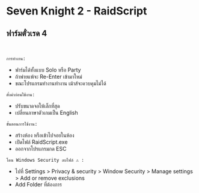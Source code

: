# Seven Knight 2 - RaidScript

## ฟาร์มตั๋วเรด 4

<br>

`การทำงาน:`

- ฟาร์มได้ทั้งแบบ Solo หรือ Party
- ถ้าพ่ายแพ้จะ Re-Enter เข้ามาใหม่
- ขณะโปรแกรมทำงานทำงาน เม้าส์จะควบคุมไม่ได้

`ตั้งค่าก่อนใช้งาน:`

- ปรับขนาดจอให้เล็กที่สุด
- เปลี่ยนภาษาตัวเกมเป็น English

`ขั้นตอนการใช้งาน:`

- สร้างห้อง หรือเข้าไปจอยในห้อง
- เปิดไฟล์ RaidScript.exe
- ออกจากโปรแกรมกด ESC

`โดน Windows Security ลบไฟล์ ⚠️ :`

- ไปที่ Settings > Privacy & security > Window Security > Manage settings > Add or remove exclusions
- Add Folder ที่ต้องการ
